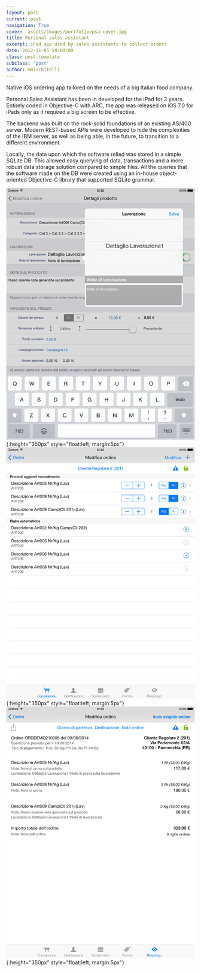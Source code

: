 ```yaml
---
layout: post
current: post
navigation: True
cover:  assets/images/portfolio/psa-cover.jpg
title: Personal sales assistant
excerpt: iPad app used by sales assistants to collect orders
date: 2012-11-05 10:00:00
class: post-template
subclass: 'post'
author: mmischitelli
---
```


Native iOS ordering app tailored on the needs of a big Italian food company.

Personal Sales Assistant has been in developed for the iPad for 2 years. Entirely coded in Objective-C with ARC, the app was released on iOS 7.0 for iPads only as it required a big screen to be effective.

The backend was built on the rock-solid foundations of an existing AS/400 server. Modern REST-based APIs were developed to hide the complexities of the IBM server, as well as being able, in the future, to transition to a different environment.

Locally, the data upon which the software relied was stored in a simple SQLite DB. This allowed easy querying of data, transactions and a more robust data storage solution compared to simple files. All the queries that the software made on the DB were created using an in-house object-oriented Objective-C library that supported SQLite grammar.

![psa-product-detail](/assets/images/portfolio/psa-img1.png){:height="350px" style="float:left; margin:5px"}
![psa-product-detail](/assets/images/portfolio/psa-img2.png){:height="350px" style="float:left; margin:5px"}
![psa-product-detail](/assets/images/portfolio/psa-img3.png){:height="350px" style="float:left; margin:5px"}